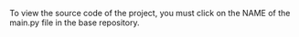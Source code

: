 To view the source code of the project, you must click on the NAME of the main.py file in the base repository.

